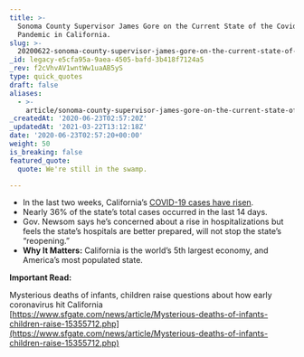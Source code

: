 ```yaml
---
title: >-
  Sonoma County Supervisor James Gore on the Current State of the Covid-19
  Pandemic in California.
slug: >-
  20200622-sonoma-county-supervisor-james-gore-on-the-current-state-of-the-covid-19-pandemic-in-california
_id: legacy-e5cfa95a-9aea-4505-bafd-3b418f7124a5
_rev: f2cVhvAV1wntWw1uaAB5yS
type: quick_quotes
draft: false
aliases:
  - >-
    article/sonoma-county-supervisor-james-gore-on-the-current-state-of-the-covid-19-pandemic-in-california/
_createdAt: '2020-06-23T02:57:20Z'
_updatedAt: '2021-03-22T13:12:18Z'
date: '2020-06-23T02:57:20+00:00'
weight: 50
is_breaking: false
featured_quote:
  quote: We're still in the swamp.

---
```

* In the last two weeks, California’s [COVID-19 cases have risen](https://www.sfgate.com/local/editorspicks/article/California-COVID-19-Gavin-Newsom-increase-cases-15358013.php).
* Nearly 36% of the state’s total cases occurred in the last 14 days.
* Gov. Newsom says he’s concerned about a rise in hospitalizations but feels the state’s hospitals are better prepared, will not stop the state’s “reopening.”
* **Why It Matters:** California is the world’s 5th largest economy, and America’s most populated state.

**Important Read:**

Mysterious deaths of infants, children raise questions about how early coronavirus hit California  
[https://www.sfgate.com/news/article/Mysterious-deaths-of-infants-children-raise-15355712.php](https://www.sfgate.com/news/article/Mysterious-deaths-of-infants-children-raise-15355712.php)